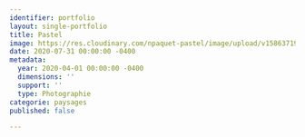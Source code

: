 ```yaml
---
identifier: portfolio
layout: single-portfolio
title: Pastel
image: https://res.cloudinary.com/npaquet-pastel/image/upload/v1586371904/_DSC1004_1_uhckcg.jpg
date: 2020-07-31 00:00:00 -0400
metadata:
  year: 2020-04-01 00:00:00 -0400
  dimensions: ''
  support: ''
  type: Photographie
categorie: paysages
published: false

---
```

